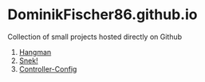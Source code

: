 # DominikFischer86.github.io
Collection of small projects hosted directly on Github

1. [Hangman](https://dominikfischer86.github.io/hangman/)
2. [Snek!](https://dominikfischer86.github.io/snek/)
3. [Controller-Config](https://dominikfischer86.github.io/controller-config/)
